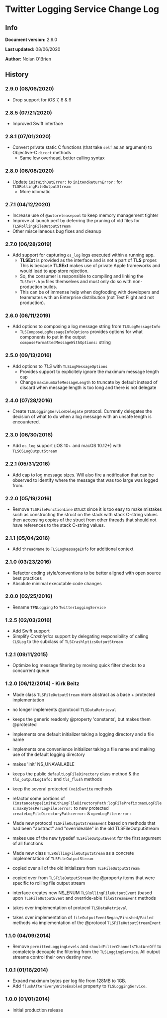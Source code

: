 # Twitter Logging Service Change Log

## Info

**Document version:** 2.9.0

**Last updated:** 08/06/2020

**Author:** Nolan O'Brien

## History

### 2.9.0 (08/06/2020)

- Drop support for iOS 7, 8 & 9

### 2.8.5 (07/21/2020)

- Improved Swift interface

### 2.8.1 (07/01/2020)

- Convert private static C functions (that take `self` as an argument) to Objective-C `direct` methods
  - Same low overhead, better calling syntax

### 2.8.0 (06/08/2020)

- Update `initWithOutError:` to `initAndReturnError:` for `TLSRollingFileOutputStream`
  - More idiomatic
  
### 2.7.1 (04/12/2020)
 
 - Increase use of  `@autoreleasepool` to keep memory management tighter
 - Improve at launch perf by deferring the pruning of old files for `TLSRollingFileOutputStream`
 - Other miscellaneous bug fixes and cleanup

### 2.7.0 (06/28/2019)

- Add support for capturing `os_log` logs executed within a running app.
  - __TLSExt__ is provided as the interface and is not a part of __TLS__ proper.  This is because __TLSExt__ makes use of private Apple frameworks and would lead to app store rejection.
  - So, the consumer is responsible to compiling and linking the `TLSExt*.h|m` files themselves and must only do so with non-production builds.
  - This can be of immense help when dogfooding with developers and teammates with an Enterprise distribution (not Test Flight and not production).

### 2.6.0 (06/11/2019)

- Add options to composing a log message string from `TLSLogMessageInfo`
  - `TLSComposeLogMessageInfoOptions` provides options for what components to put in the output `composeFormattedMessageWithOptions:` string

### 2.5.0 (09/13/2016)

- Add options to _TLS_ with `TLSLogMessageOptions`
  - Provides support to explicitely ignore the maximum message length cap
  - Change `maximumSafeMessageLength` to truncate by default instead of discard when message length is too long and there is not delegate

### 2.4.0 (07/28/2016)

- Create `TLSLoggingServiceDelegate` protocol.  Currently delegates the decision of what to do when a log message with an unsafe length is encountered.

### 2.3.0 (06/30/2016)

- Add `os_log` support (iOS 10+ and macOS 10.12+) with `TLSOSLogOutputStream`

### 2.2.1 (05/31/2016)

- Add cap to log message sizes.  Will also fire a notification that can be observed to identify where the message that was too large was logged from.

### 2.2.0   (05/19/2016)

- Remove `TLSFileFunctionLine` struct since it is too easy to make mistakes such as constructing the struct on the stack with stack C-string values then accessing copies of the struct from other threads that should not have references to the stack C-string values. 

### 2.1.1   (05/04/2016)

- Add `threadName` to `TLSLogMessageInfo` for additional context

### 2.1.0   (03/23/2016)

- Refactor coding style/conventions to be better aligned with open source best practices
- Absolute minimal executable code changes

### 2.0.0   (02/25/2016)

- Rename `TFNLogging` to `TwitterLoggingService`

### 1.2.5   (02/03/2016)

- Add Swift support
- Simplify _Crashlytics_ support by delegating responsibility of calling `CLSLog` to the subclass of `TLSCrashlyticsOutputStream`

### 1.2.1   (09/11/2015)

- Optimize log message filtering by moving quick filter checks to a concurrent queue

### 1.2.0   (06/12/2014) - Kirk Beitz

- Made class `TLSFileOutputStream` more abstract as a base + protected implementation
- no longer implements @protocol `TLSDataRetrieval`
- keeps the generic readonly @property 'constants', but makes them @protected
- implements one default initializer taking a logging directory and a file name
- implements one convenience initializer taking a file name and making use of the default logging directory
- makes 'init' NS_UNAVAILABLE
- keeps the public `defaultLogFileDirectory` class method & the `tls_outputLogInfo:` and `tls_flush` methods
- keep the several protected `(void)write` methods
- refactor some portions of `(instancetype)initWithLogFileDirectoryPath:logFilePrefix:maxLogFiles:maxBytesPerLogFile:error:` to new protected `createLogFileDirectoryPath:error:` & `openLogFile:error:`

- Made new protocol `TLSFileOutputStreamEvent` based on methods that had been "abstract" and "overrideable" in the old TLSFileOutputStream
- makes use of the new typedef `TLSFileOutputEvent` for the first argument of all functions

- Made new class `TLSRollingFileOutputStream` as a concrete implementation of `TLSFileOutputStream`
- copied over all of the old initializers from `TLSFileOutputStream`
- copied over from `TLSFileOutputStream` the @property items that were specific to rolling file output stream
- interface creates new NS_ENUM `TLSRollingFileOutputEvent` (based upon `TLSFileOutputEvent` and override-able `fileStreamEvent` methods
- takes over implementation of protocol `TLSDataRetrieval`
- takes over implementation of `fileOutputEventBegan/Finished/Failed` methods via implementation of the @protocol `TLSFileOutputStreamEvent`

### 1.1.0   (04/09/2014)

- Remove `permittedLoggingLevels` and `shouldFilterChannelsThatAreOff` to completely decouple the filtering from the `TLSLoggingService`.  All output streams control their own destiny now.

### 1.0.1   (01/16/2014)

- Expand maximum bytes per log file from 128MB to 1GB.
- Add `flushAfterEveryWriteEnabled` property to `TLSLoggingService`.

### 1.0.0  (01/01/2014)

- Initial production release
